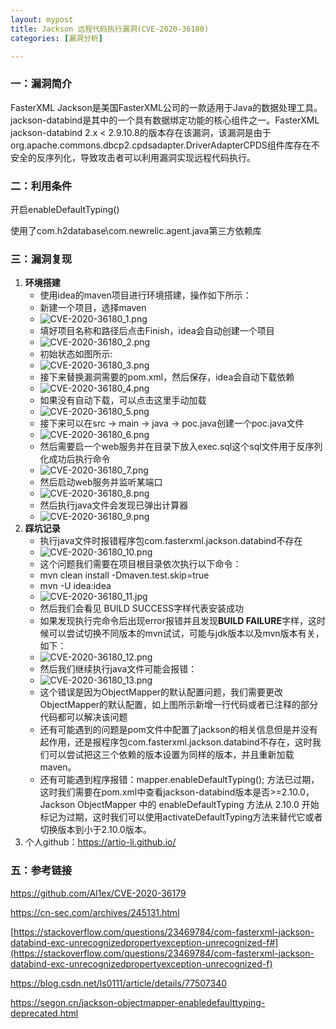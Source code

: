 ```yaml
---
layout: mypost
title: Jackson 远程代码执行漏洞(CVE-2020-36180)
categories: [漏洞分析]

---
```


### 一：漏洞简介

FasterXML Jackson是美国FasterXML公司的一款适用于Java的数据处理工具。jackson-databind是其中的一个具有数据绑定功能的核心组件之一。FasterXML jackson-databind 2.x < 2.9.10.8的版本存在该漏洞，该漏洞是由于org.apache.commons.dbcp2.cpdsadapter.DriverAdapterCPDS组件库存在不安全的反序列化，导致攻击者可以利用漏洞实现远程代码执行。

### 二：利用条件

开启enableDefaultTyping()

使用了com.h2database\com.newrelic.agent.java第三方依赖库

### 三：漏洞复现

1. **环境搭建**
   - 使用idea的maven项目进行环境搭建，操作如下所示：
   - 新建一个项目，选择maven
   - ![CVE-2020-36180_1.png](CVE-2020-36180_1.png)
   - 填好项目名称和路径后点击Finish，idea会自动创建一个项目
   - ![CVE-2020-36180_2.png](CVE-2020-36180_2.png)
   - 初始状态如图所示:
   - ![CVE-2020-36180_3.png](CVE-2020-36180_3.png)
   - 接下来替换漏洞需要的pom.xml，然后保存，idea会自动下载依赖
   - ![CVE-2020-36180_4.png](CVE-2020-36180_4.png)
   - 如果没有自动下载，可以点击这里手动加载
   - ![CVE-2020-36180_5.png](CVE-2020-36180_5.png)
   - 接下来可以在src -> main -> java -> poc.java创建一个poc.java文件
   - ![CVE-2020-36180_6.png](CVE-2020-36180_6.png)
   - 然后需要启一个web服务并在目录下放入exec.sql这个sql文件用于反序列化成功后执行命令
   - ![CVE-2020-36180_7.png](CVE-2020-36180_7.png)
   - 然后启动web服务并监听某端口
   - ![CVE-2020-36180_8.png](CVE-2020-36180_8.png)
   - 然后执行java文件会发现已弹出计算器
   - ![CVE-2020-36180_9.png](CVE-2020-36180_9.png)
2. **踩坑记录**
   - 执行java文件时报错程序包com.fasterxml.jackson.databind不存在
   - ![CVE-2020-36180_10.png](CVE-2020-36180_10.png)
   - 这个问题我们需要在项目根目录依次执行以下命令：
   - mvn clean install -Dmaven.test.skip=true
   - mvn -U idea:idea
   - ![CVE-2020-36180_11.jpg](CVE-2020-36180_11.jpg)
   - 然后我们会看见 BUILD SUCCESS字样代表安装成功
   - 如果发现执行完命令后出现error报错并且发现**BUILD FAILURE**字样，这时候可以尝试切换不同版本的mvn试试，可能与jdk版本以及mvn版本有关，如下：
   - ![CVE-2020-36180_12.png](CVE-2020-36180_12.png)
   - 然后我们继续执行java文件可能会报错：
   - ![CVE-2020-36180_13.png](CVE-2020-36180_13.png)
   - 这个错误是因为ObjectMapper的默认配置问题，我们需要更改ObjectMapper的默认配置，如上图所示新增一行代码或者已注释的部分代码都可以解决该问题
   - 还有可能遇到的问题是pom文件中配置了jackson的相关信息但是并没有起作用，还是报程序包com.fasterxml.jackson.databind不存在，这时我们可以尝试把这三个依赖的版本设置为同样的版本，并且重新加载maven。
   - 还有可能遇到程序报错：mapper.enableDefaultTyping(); 方法已过期，这时我们需要在pom.xml中查看jackson-databind版本是否>=2.10.0，Jackson ObjectMapper 中的 enableDefaultTyping 方法从 2.10.0 开始标记为过期，这时我们可以使用activateDefaultTyping方法来替代它或者切换版本到小于2.10.0版本。
3. 个人github：https://artio-li.github.io/

### 五：参考链接

https://github.com/Al1ex/CVE-2020-36179

https://cn-sec.com/archives/245131.html

[https://stackoverflow.com/questions/23469784/com-fasterxml-jackson-databind-exc-unrecognizedpropertyexception-unrecognized-f#](https://stackoverflow.com/questions/23469784/com-fasterxml-jackson-databind-exc-unrecognizedpropertyexception-unrecognized-f)

https://blog.csdn.net/ls0111/article/details/77507340

https://segon.cn/jackson-objectmapper-enabledefaulttyping-deprecated.html